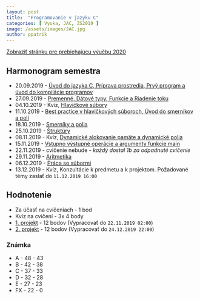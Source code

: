 ```yaml
---
layout: post
title:  "Programovanie v jazyku C"
categories: [ Vyuka, JAC, ZS2019 ]
image: /assets/images/JAC.jpg
author: ppatrik
---
```


[Zobraziť stránku pre prebiehajúcu výučbu 2020]({{site.base_url}}/vyuka/jac/2020/09/22/JAC-0)

## Harmonogram semestra
* 20.09.2019 - [Úvod do jazyka C, Príprava prostredia, Prvý program a úvod do kompilácie programov]({{site.base_url}}/vyuka/jac/zs2019/2019/09/20/JAC-Cvicenie01)
* 27.09.2019 - [Premenné, Dátové typy, Funkcie a Riadenie toku]({{site.base_url}}/vyuka/jac/zs2019/2019/09/27/JAC-Cvicenie02)
* 04.10.2019 - Kvíz, [Hlavičkové súbory]({{site.base_url}}/vyuka/jac/zs2019/2019/10/04/JAC-Cvicenie03)
* 11.10.2019 - [Best practice v hlavičkových súboroch, Úvod do smerníkov a polí]({{site.base_url}}/vyuka/jac/zs2019/2019/10/11/JAC-Cvicenie04)
* 18.10.2019 - [Smerníky a polia]({{site.base_url}}/vyuka/jac/2019/10/18/JAC-Cvicenie05)
* 25.10.2019 - [Štruktúry]({{site.base_url}}/vyuka/jac/2019/10/25/JAC-Cvicenie06)
* 08.11.2019 - Kvíz, [Dynamické alokovanie pamäte a dynamické polia]({{site.base_url}}/vyuka/jac/zs2019/2019/11/08/JAC-Cvicenie07.html)
* 15.11.2019 - [Vstupno výstupné operácie a argumenty funkcie main]({{site.base_url}}/vyuka/jac/zs2019/2019/11/15/JAC-Cvicenie08.html)
* 22.11.2019 - cvičenie nebude - *každý dostal 1b za odpadnuté cvičenie*
* 29.11.2019 - [Aritmetika]({{site.base_url}}/vyuka/jac/zs2019/2019/11/29/JAC-Cvicenie10.html)
* 06.12.2019 - [Práca so súbormi]({{site.base_url}}/vyuka/jac/zs2019/2019/12/06/JAC-Cvicenie11.html)
* 13.12.2019 - Kvíz, Konzultácie k predmetu a k projektom. Požadované témy zaslať do `11.12.2019 16:00`

## Hodnotenie
* Za účasť na cvičeniach - 1 bod
* Kvíz na cvičení - 3x 4 body
* [1. projekt]({{site.base_url}}/vyuka/jac/zs2019/2019/11/08/JAC-Projekt1.html) - 12 bodov (Vypracovať do `22.11.2019 02:00`)
* [2. projekt]({{site.base_url}}/vyuka/jac/zs2019/2019/12/06/JAC-Projekt2.html) - 12 bodov (Vypracovať do `24.12.2019 22:00`)

### Známka
* A - 48 - 43
* B - 42 - 38
* C - 37 - 33
* D - 32 - 28
* E - 27 - 23
* FX - 22 - 0
